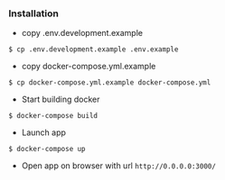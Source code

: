 ### Installation

- copy .env.development.example
```
$ cp .env.development.example .env.example
```

-  copy docker-compose.yml.example
```
$ cp docker-compose.yml.example docker-compose.yml
```

- Start building docker
```
$ docker-compose build
```

- Launch app
```
$ docker-compose up
```

- Open app on browser with url `http://0.0.0.0:3000/`